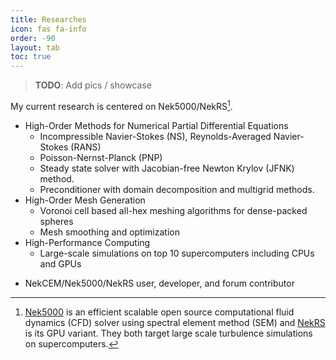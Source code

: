 ```yaml
---
title: Researches
icon: fas fa-info
order: -90
layout: tab
toc: true
---
```



<!---## Research Interests--->

> **TODO**: Add pics / showcase
> 

My current research is centered on Nek5000/NekRS[^nek5000]. 

- High-Order Methods for Numerical Partial Differential Equations
   - Incompressible Navier-Stokes (NS), Reynolds-Averaged Navier-Stokes (RANS)
   - Poisson-Nernst-Planck (PNP)
   - Steady state solver with Jacobian-free Newton Krylov (JFNK) method.
   - Preconditioner with domain decomposition and multigrid methods.
- High-Order Mesh Generation
  - Voronoi cell based all-hex meshing algorithms for dense-packed spheres
  - Mesh smoothing and optimization
- High-Performance Computing
   - Large-scale simulations on top 10 supercomputers including CPUs and GPUs 
<!--   - ALCF: Mira, Theta/ThetaGPU, Polaris    -->
<!--   - OLCF: Titan, Summit, Crusher           -->
<!--   - NERSC: Perlmutter                      -->
<!--   - NCSA: Delta                            -->   
- NekCEM/Nek5000/NekRS user, developer, and forum contributor

[^nek5000]: [Nek5000](https://nek5000.mcs.anl.gov) is an efficient scalable open source computational fluid dynamics (CFD) solver using spectral element method (SEM) and [NekRS](https://github.com/Nek5000/NekRS) is its GPU variant. They both target large scale turbulence simulations on supercomputers.








